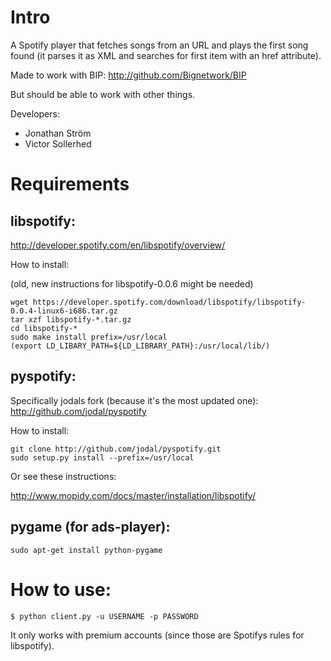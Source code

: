 # Intro

A Spotify player that fetches songs from an URL and plays the first song found (it parses it as XML and searches for first item with an href attribute).

Made to work with BIP:
http://github.com/Bignetwork/BIP

But should be able to work with other things. 

Developers:
- Jonathan Ström
- Victor Sollerhed

# Requirements

## libspotify: 

http://developer.spotify.com/en/libspotify/overview/

How to install: 

(old, new instructions for libspotify-0.0.6 might be needed)

    wget https://developer.spotify.com/download/libspotify/libspotify-0.0.4-linux6-i686.tar.gz
    tar xzf libspotify-*.tar.gz
    cd libspotify-*
    sudo make install prefix=/usr/local
    (export LD_LIBARY_PATH=${LD_LIBRARY_PATH}:/usr/local/lib/)

## pyspotify: 

Specifically jodals fork (because it's the most updated one): http://github.com/jodal/pyspotify

How to install:

    git clone http://github.com/jodal/pyspotify.git
    sudo setup.py install --prefix=/usr/local

Or see these instructions:

http://www.mopidy.com/docs/master/installation/libspotify/

## pygame (for ads-player):

    sudo apt-get install python-pygame
		
# How to use:

    $ python client.py -u USERNAME -p PASSWORD

It only works with premium accounts (since those are Spotifys rules for libspotify).
